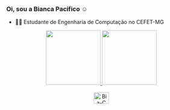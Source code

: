 ### Oi, sou a Bianca Pacífico ☺️

- 👩‍💻 Estudante de Engenharia de Computação no CEFET-MG

<div align="center">
  <a href="https://github.com/biapacifico">
  <img height="145em" src="https://github-readme-stats.vercel.app/api?username=biapacifico&show_icons=true&theme=onedark&include_all_commits=true&count_private=true"/>
  <img height="145em" src="https://github-readme-stats.vercel.app/api/top-langs/?username=biapacifico&layout=compact&langs_count=7&theme=onedark"/>
</div>
<br>
<div align="center">
  <img alt="Bia-C" height="30" width="40" src="https://cdn.jsdelivr.net/gh/devicons/devicon/icons/c/c-original.svg"/>
</div>
